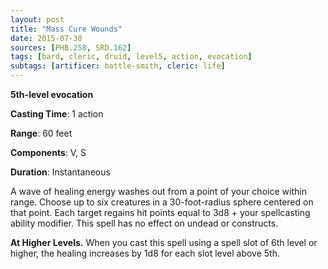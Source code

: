 ```yaml
---
layout: post
title: "Mass Cure Wounds"
date: 2015-07-30
sources: [PHB.258, SRD.162]
tags: [bard, cleric, druid, level5, action, evocation]
subtags: [artificer: battle-smith, cleric: life]
---
```


**5th-level evocation**

**Casting Time**: 1 action

**Range**: 60 feet

**Components**: V, S

**Duration**: Instantaneous

A wave of healing energy washes out from a point of your choice within range. Choose up to six creatures in a 30-foot-radius sphere centered on that point. Each target regains hit points equal to 3d8 + your spellcasting ability modifier. This spell has no effect on undead or constructs.

**At Higher Levels.** When you cast this spell using a spell slot of 6th level or higher, the healing increases by 1d8 for each slot level above 5th.
